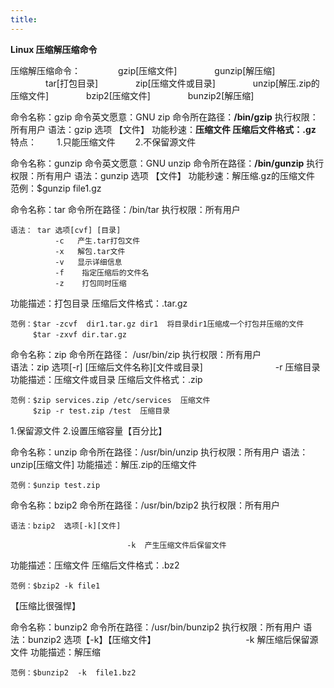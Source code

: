 ```yaml
---
title: 
---
```


**Linux  压缩解压缩命令**

压缩解压缩命令：
　　　　gzip[压缩文件]
　　　　gunzip[解压缩]
　　　　tar[打包目录]
　　　　zip[压缩文件或目录]
　　　　unzip[解压.zip的压缩文件]
　　　　bzip2[压缩文件]
　　　　bunzip2[解压缩]

命令名称：gzip  命令英文愿意：GNU zip   命令所在路径：**/bin/gzip**
执行权限：所有用户    语法：gzip 选项 【文件】
功能秒速：**压缩文件   压缩后文件格式：.gz**
特点：
　　1.只能压缩文件
　　2.不保留源文件

命令名称：gunzip  命令英文愿意：GNU unzip   命令所在路径：**/bin/gunzip**
执行权限：所有用户    语法：gunzip 选项 【文件】
功能秒速：解压缩.gz的压缩文件  
范例：$gunzip file1.gz


命令名称：tar   命令所在路径：/bin/tar   执行权限：所有用户

```
语法： tar 选项[cvf] [目录]
　　　　　　-c   产生.tar打包文件
　　　　　　-x   解包.tar文件
　　　　　　-v   显示详细信息
　　　　　　-f    指定压缩后的文件名
　　　　　　-z    打包同时压缩
```

功能描述：打包目录
压缩后文件格式：.tar.gz
```
范例：$tar -zcvf  dir1.tar.gz dir1  将目录dir1压缩成一个打包并压缩的文件
　　　$tar -zxvf dir.tar.gz
```

命令名称：zip   命令所在路径： /usr/bin/zip   执行权限：所有用户  
语法：zip  选项[-r] [压缩后文件名称][文件或目录] 
　　　　　　　　-r 压缩目录
功能描述：压缩文件或目录    压缩后文件格式：.zip
```
范例：$zip services.zip /etc/services  压缩文件
　　　$zip -r test.zip /test  压缩目录
```
1.保留源文件  2.设置压缩容量【百分比】

命令名称：unzip   命令所在路径：/usr/bin/unzip  执行权限：所有用户
语法：unzip[压缩文件]   功能描述：解压.zip的压缩文件
```
范例：$unzip test.zip
```

命令名称：bzip2   命令所在路径：/usr/bin/bzip2    执行权限：所有用户 
```
语法：bzip2  选项[-k][文件]
```
                              -k  产生压缩文件后保留文件
功能描述：压缩文件   压缩后文件格式：.bz2   
```
范例：$bzip2 -k file1
```
【压缩比很强悍】   

命令名称：bunzip2   命令所在路径：/usr/bin/bunzip2   执行权限：所有用户
语法：bunzip2 选项【-k】【压缩文件】
　　　　　　　　　　-k   解压缩后保留源文件
功能描述：解压缩
```
范例：$bunzip2  -k  file1.bz2
```